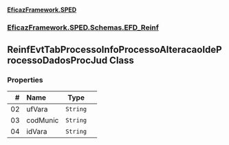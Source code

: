 #### [EficazFramework.SPED](EficazFrameworkSPED.md 'EficazFramework SPED')
### [EficazFramework.SPED.Schemas.EFD_Reinf](EficazFramework.SPED.Schemas.EFD_Reinf.md 'EficazFramework.SPED.Schemas.EFD_Reinf')

## ReinfEvtTabProcessoInfoProcessoAlteracaoIdeProcessoDadosProcJud Class
### Properties

| # | Name | Type | |
| ---: | :--- | :---: | :--- |
| 02 | ufVara | `String` |  |
| 03 | codMunic | `String` |  |
| 04 | idVara | `String` |  |
